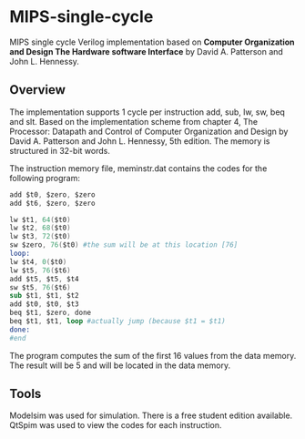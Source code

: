# MIPS-single-cycle

MIPS single cycle Verilog implementation based on **Computer Organization and Design The Hardware software Interface** by David A. Patterson and John L. Hennessy.

## Overview

The implementation supports 1 cycle per instruction add, sub, lw, sw, beq and slt.
Based on the implementation scheme from chapter 4, The Processor: Datapath and Control of Computer 
Organization and Design by David A. Patterson and John L. Hennessy, 5th edition.
The memory is structured in 32-bit words.

The instruction memory file, meminstr.dat contains the codes for the following program:

```s
add $t0, $zero, $zero
add $t6, $zero, $zero

lw $t1, 64($t0)
lw $t2, 68($t0)
lw $t3, 72($t0)
sw $zero, 76($t0) #the sum will be at this location [76]
loop:
lw $t4, 0($t0)
lw $t5, 76($t6)
add $t5, $t5, $t4
sw $t5, 76($t6)
sub $t1, $t1, $t2
add $t0, $t0, $t3
beq $t1, $zero, done
beq $t1, $t1, loop #actually jump (because $t1 = $t1)
done:
#end
```

The program computes the sum of the first 16 values from the data memory.
The result will be 5 and will be located in the data memory.

## Tools

Modelsim was used for simulation. There is a free student edition available.
QtSpim was used to view the codes for each instruction.
